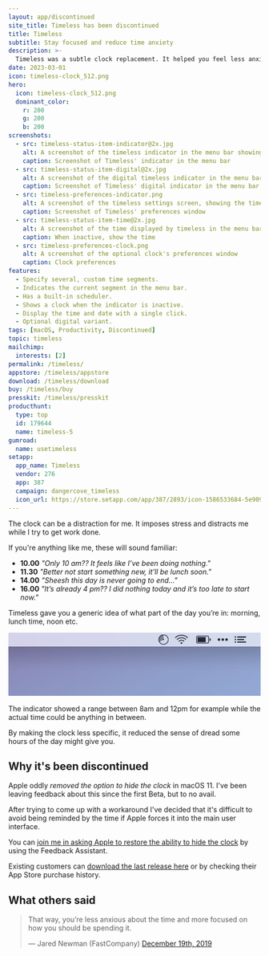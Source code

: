 ```yaml
---
layout: app/discontinued
site_title: Timeless has been discontinued
title: Timeless
subtitle: Stay focused and reduce time anxiety
description: >-
  Timeless was a subtle clock replacement. It helped you feel less anxious about the time and more focused on how you should be spending it.
date: 2023-03-01
icon: timeless-clock_512.png
hero: 
  icon: timeless-clock_512.png
  dominant_color: 
    r: 200
    g: 200
    b: 200
screenshots:
  - src: timeless-status-item-indicator@2x.jpg
    alt: A screenshot of the timeless indicator in the menu bar showing a range between 8 am and 12 pm
    caption: Screenshot of Timeless' indicator in the menu bar
  - src: timeless-status-item-digital@2x.jpg
    alt: A screenshot of the digital timeless indicator in the menu bar showing a range between 5:30 am and 7 pm
    caption: Screenshot of Timeless' digital indicator in the menu bar
  - src: timeless-preferences-indicator.png
    alt: A screenshot of the timeless settings screen, showing the time ranges editor and schedule
    caption: Screenshot of Timeless' preferences window
  - src: timeless-status-item-time@2x.jpg
    alt: A screenshot of the time displayed by timeless in the menu bar
    caption: When inactive, show the time
  - src: timeless-preferences-clock.png
    alt: A screenshot of the optional clock's preferences window
    caption: Clock preferences
features:
  - Specify several, custom time segments.
  - Indicates the current segment in the menu bar.
  - Has a built-in scheduler.
  - Shows a clock when the indicator is inactive.
  - Display the time and date with a single click.
  - Optional digital variant.
tags: [macOS, Productivity, Discontinued]
topic: timeless
mailchimp: 
  interests: [2]
permalink: /timeless/
appstore: /timeless/appstore
download: /timeless/download
buy: /timeless/buy
presskit: /timeless/presskit
producthunt:
  type: top
  id: 179644
  name: timeless-5
gumroad:
  name: usetimeless
setapp:
  app_name: Timeless
  vendor: 276
  app: 387
  campaign: dangercove_timeless
  icon_url: https://store.setapp.com/app/387/2893/icon-1586533684-5e9095349d6bf.png
---
```


The clock can be a distraction for me. It imposes stress and distracts me while I try to get work done.

If you're anything like me, these will sound familiar:

* **10.00** _"Only 10 am?? It feels like I’ve been doing nothing."_
* **11.30** _"Better not start something new, it’ll be lunch soon."_
* **14.00** _"Sheesh this day is never going to end…"_
* **16.00** _"It’s already 4 pm?? I did nothing today and it’s too late to start now."_

Timeless gave you a generic idea of what part of the day you’re in: morning, lunch time, noon etc.

![Screenshot of Timeless' menu bar icon](/assets/img/app/timeless-status-item-indicator@2x.jpg)

The indicator showed a range between 8am and 12pm for example while the actual time could be anything in between.

By making the clock less specific, it reduced the sense of dread some hours of the day might give you.

## Why it's been discontinued

Apple oddly _removed the option to hide the clock_ in macOS 11. I've been leaving feedback about this since the first Beta, but to no avail.

After trying to come up with a workaround I've decided that it's difficult to avoid being reminded by the time if Apple forces it into the main user interface.

You can [join me in asking Apple to restore the ability to hide the clock](https://feedbackassistant.apple.com) by using the Feedback Assistant.

Existing customers can [download the last release here](/timeless/download) or by checking their App Store purchase history.

## What others said

> That way, you’re less anxious about the time and more focused on how you should be spending it.
>
> — Jared Newman (FastCompany) [December 19th, 2019](https://www.fastcompany.com/90443104/the-25-best-new-apps-of-2019)
